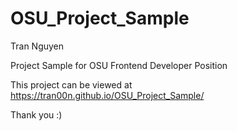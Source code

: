 # OSU_Project_Sample

Tran Nguyen

Project Sample for OSU Frontend Developer Position

This project can be viewed at https://tran00n.github.io/OSU_Project_Sample/

Thank you :)
